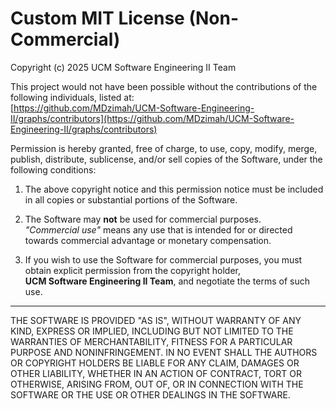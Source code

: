 # Custom MIT License (Non-Commercial)

Copyright (c) 2025 UCM Software Engineering II Team

This project would not have been possible without the contributions of the following individuals, listed at:  
[https://github.com/MDzimah/UCM-Software-Engineering-II/graphs/contributors](https://github.com/MDzimah/UCM-Software-Engineering-II/graphs/contributors)

Permission is hereby granted, free of charge, to use, copy, modify, merge, publish, distribute, sublicense, and/or sell copies of the Software, under the following conditions:

1. The above copyright notice and this permission notice must be included in all copies or substantial portions of the Software.

2. The Software may **not** be used for commercial purposes.  
   _"Commercial use"_ means any use that is intended for or directed towards commercial advantage or monetary compensation.

3. If you wish to use the Software for commercial purposes, you must obtain explicit permission from the copyright holder,  
   **UCM Software Engineering II Team**, and negotiate the terms of such use.

---

THE SOFTWARE IS PROVIDED "AS IS", WITHOUT WARRANTY OF ANY KIND, EXPRESS OR IMPLIED, INCLUDING BUT NOT LIMITED TO THE WARRANTIES OF MERCHANTABILITY, FITNESS FOR A PARTICULAR PURPOSE AND NONINFRINGEMENT. IN NO EVENT SHALL THE AUTHORS OR COPYRIGHT HOLDERS BE LIABLE FOR ANY CLAIM, DAMAGES OR OTHER LIABILITY, WHETHER IN AN ACTION OF CONTRACT, TORT OR OTHERWISE, ARISING FROM, OUT OF, OR IN CONNECTION WITH THE SOFTWARE OR THE USE OR OTHER DEALINGS IN THE SOFTWARE.
